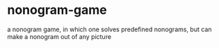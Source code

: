 # nonogram-game
a nonogram game, in which one solves predefined nonograms, but can make a nonogram out of any picture
